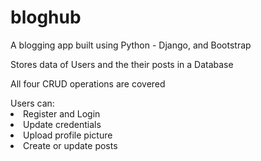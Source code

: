 # bloghub

A blogging app built using Python - Django, and Bootstrap

Stores data of Users and the their posts in a Database

All four CRUD operations are covered

</ul>Users can:
<li> Register and Login </li>
<li> Update credentials </li>
<li> Upload profile picture </li>
<li> Create or update posts </li>
</ul>
